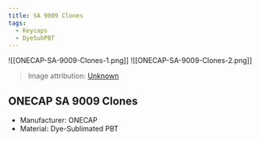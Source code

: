 ```yaml
---
title: SA 9009 Clones
tags:
  - Keycaps
  - DyeSubPBT
---
```

![[ONECAP-SA-9009-Clones-1.png]]
![[ONECAP-SA-9009-Clones-2.png]]

> Image attribution: [Unknown](https://www.newegg.com/p/0GA-08NW-00633)

## ONECAP SA 9009 Clones

- Manufacturer: ONECAP
- Material: Dye-Sublimated PBT